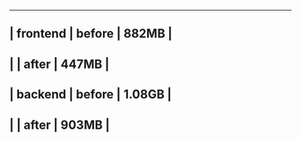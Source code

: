 
----------------------------
| frontend  | before | 882MB |
----------------------------
|           | after  | 447MB |
----------------------------
| backend   | before | 1.08GB |
----------------------------
|           | after  | 903MB  |
----------------------------

